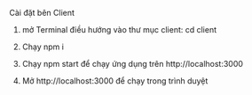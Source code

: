 Cài đặt bên Client

1. mở Terminal điều hướng vào thư mục client: cd client

2. Chạy npm i

3. Chạy npm start để chạy ứng dụng trên  http://localhost:3000

4. Mở http://localhost:3000 để chạy trong trình duyệt

